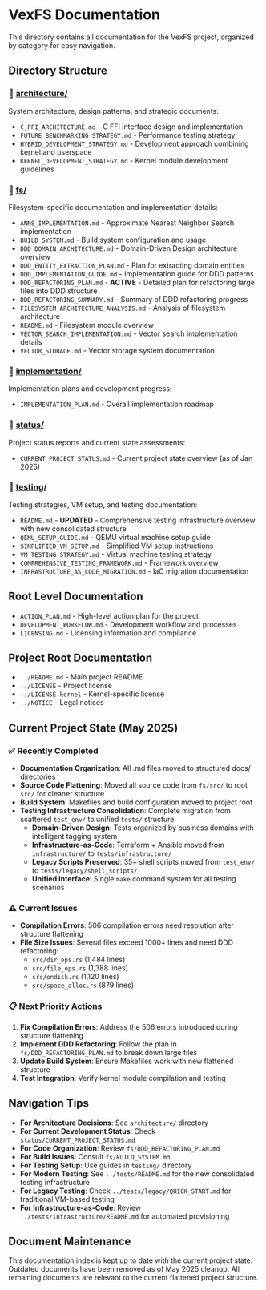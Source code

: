 # VexFS Documentation

This directory contains all documentation for the VexFS project, organized by category for easy navigation.

## Directory Structure

### 📁 [architecture/](architecture/)
System architecture, design patterns, and strategic documents:
- `C_FFI_ARCHITECTURE.md` - C FFI interface design and implementation
- `FUTURE_BENCHMARKING_STRATEGY.md` - Performance testing strategy
- `HYBRID_DEVELOPMENT_STRATEGY.md` - Development approach combining kernel and userspace
- `KERNEL_DEVELOPMENT_STRATEGY.md` - Kernel module development guidelines

### 📁 [fs/](fs/)
Filesystem-specific documentation and implementation details:
- `ANNS_IMPLEMENTATION.md` - Approximate Nearest Neighbor Search implementation
- `BUILD_SYSTEM.md` - Build system configuration and usage
- `DDD_DOMAIN_ARCHITECTURE.md` - Domain-Driven Design architecture overview
- `DDD_ENTITY_EXTRACTION_PLAN.md` - Plan for extracting domain entities
- `DDD_IMPLEMENTATION_GUIDE.md` - Implementation guide for DDD patterns
- `DDD_REFACTORING_PLAN.md` - **ACTIVE** - Detailed plan for refactoring large files into DDD structure
- `DDD_REFACTORING_SUMMARY.md` - Summary of DDD refactoring progress
- `FILESYSTEM_ARCHITECTURE_ANALYSIS.md` - Analysis of filesystem architecture
- `README.md` - Filesystem module overview
- `VECTOR_SEARCH_IMPLEMENTATION.md` - Vector search implementation details
- `VECTOR_STORAGE.md` - Vector storage system documentation

### 📁 [implementation/](implementation/)
Implementation plans and development progress:
- `IMPLEMENTATION_PLAN.md` - Overall implementation roadmap

### 📁 [status/](status/)
Project status reports and current state assessments:
- `CURRENT_PROJECT_STATUS.md` - Current project state overview (as of Jan 2025)

### 📁 [testing/](testing/)
Testing strategies, VM setup, and testing documentation:
- `README.md` - **UPDATED** - Comprehensive testing infrastructure overview with new consolidated structure
- `QEMU_SETUP_GUIDE.md` - QEMU virtual machine setup guide
- `SIMPLIFIED_VM_SETUP.md` - Simplified VM setup instructions
- `VM_TESTING_STRATEGY.md` - Virtual machine testing strategy
- `COMPREHENSIVE_TESTING_FRAMEWORK.md` - Framework overview
- `INFRASTRUCTURE_AS_CODE_MIGRATION.md` - IaC migration documentation

## Root Level Documentation

- `ACTION_PLAN.md` - High-level action plan for the project
- `DEVELOPMENT_WORKFLOW.md` - Development workflow and processes
- `LICENSING.md` - Licensing information and compliance

## Project Root Documentation

- `../README.md` - Main project README
- `../LICENSE` - Project license
- `../LICENSE.kernel` - Kernel-specific license
- `../NOTICE` - Legal notices

## Current Project State (May 2025)

### ✅ Recently Completed
- **Documentation Organization**: All .md files moved to structured docs/ directories
- **Source Code Flattening**: Moved all source code from `fs/src/` to root `src/` for cleaner structure
- **Build System**: Makefiles and build configuration moved to project root
- **Testing Infrastructure Consolidation**: Complete migration from scattered `test_env/` to unified `tests/` structure
  - **Domain-Driven Design**: Tests organized by business domains with intelligent tagging system
  - **Infrastructure-as-Code**: Terraform + Ansible moved from `infrastructure/` to `tests/infrastructure/`
  - **Legacy Scripts Preserved**: 35+ shell scripts moved from `test_env/` to `tests/legacy/shell_scripts/`
  - **Unified Interface**: Single `make` command system for all testing scenarios

### ⚠️ Current Issues
- **Compilation Errors**: 506 compilation errors need resolution after structure flattening
- **File Size Issues**: Several files exceed 1000+ lines and need DDD refactoring:
  - `src/dir_ops.rs` (1,484 lines)
  - `src/file_ops.rs` (1,388 lines) 
  - `src/ondisk.rs` (1,120 lines)
  - `src/space_alloc.rs` (879 lines)

### 📋 Next Priority Actions
1. **Fix Compilation Errors**: Address the 506 errors introduced during structure flattening
2. **Implement DDD Refactoring**: Follow the plan in `fs/DDD_REFACTORING_PLAN.md` to break down large files
3. **Update Build System**: Ensure Makefiles work with new flattened structure
4. **Test Integration**: Verify kernel module compilation and testing

## Navigation Tips

- **For Architecture Decisions**: See `architecture/` directory
- **For Current Development Status**: Check `status/CURRENT_PROJECT_STATUS.md`
- **For Code Organization**: Review `fs/DDD_REFACTORING_PLAN.md`
- **For Build Issues**: Consult `fs/BUILD_SYSTEM.md`
- **For Testing Setup**: Use guides in `testing/` directory
- **For Modern Testing**: See `../tests/README.md` for the new consolidated testing infrastructure
- **For Legacy Testing**: Check `../tests/legacy/QUICK_START.md` for traditional VM-based testing
- **For Infrastructure-as-Code**: Review `../tests/infrastructure/README.md` for automated provisioning

## Document Maintenance

This documentation index is kept up to date with the current project state. Outdated documents have been removed as of May 2025 cleanup. All remaining documents are relevant to the current flattened project structure.